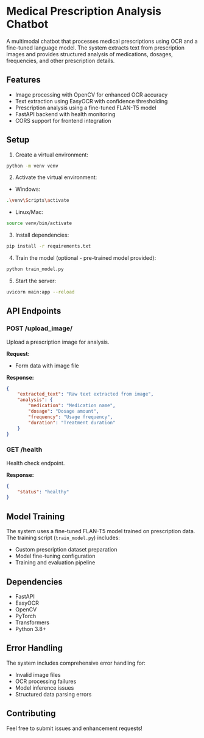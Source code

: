 # Medical Prescription Analysis Chatbot

A multimodal chatbot that processes medical prescriptions using OCR and a fine-tuned language model. The system extracts text from prescription images and provides structured analysis of medications, dosages, frequencies, and other prescription details.

## Features

- Image processing with OpenCV for enhanced OCR accuracy
- Text extraction using EasyOCR with confidence thresholding
- Prescription analysis using a fine-tuned FLAN-T5 model
- FastAPI backend with health monitoring
- CORS support for frontend integration

## Setup

1. Create a virtual environment:
```bash
python -m venv venv
```

2. Activate the virtual environment:
- Windows:
```bash
.\venv\Scripts\activate
```
- Linux/Mac:
```bash
source venv/bin/activate
```

3. Install dependencies:
```bash
pip install -r requirements.txt
```

4. Train the model (optional - pre-trained model provided):
```bash
python train_model.py
```

5. Start the server:
```bash
uvicorn main:app --reload
```

## API Endpoints

### POST /upload_image/
Upload a prescription image for analysis.

**Request:**
- Form data with image file

**Response:**
```json
{
    "extracted_text": "Raw text extracted from image",
    "analysis": {
        "medication": "Medication name",
        "dosage": "Dosage amount",
        "frequency": "Usage frequency",
        "duration": "Treatment duration"
    }
}
```

### GET /health
Health check endpoint.

**Response:**
```json
{
    "status": "healthy"
}
```

## Model Training

The system uses a fine-tuned FLAN-T5 model trained on prescription data. The training script (`train_model.py`) includes:

- Custom prescription dataset preparation
- Model fine-tuning configuration
- Training and evaluation pipeline

## Dependencies

- FastAPI
- EasyOCR
- OpenCV
- PyTorch
- Transformers
- Python 3.8+

## Error Handling

The system includes comprehensive error handling for:
- Invalid image files
- OCR processing failures
- Model inference issues
- Structured data parsing errors

## Contributing

Feel free to submit issues and enhancement requests! 